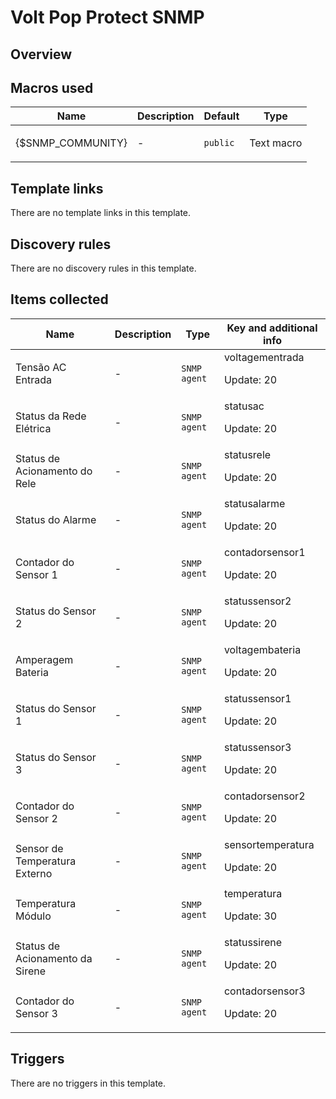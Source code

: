 # Volt Pop Protect SNMP

## Overview

 

## Macros used

|Name|Description|Default|Type|
|----|-----------|-------|----|
|{$SNMP_COMMUNITY}|<p>-</p>|`public`|Text macro|
## Template links

There are no template links in this template.

## Discovery rules

There are no discovery rules in this template.

## Items collected

|Name|Description|Type|Key and additional info|
|----|-----------|----|----|
|Tensão AC Entrada|<p>-</p>|`SNMP agent`|voltagementrada<p>Update: 20</p>|
|Status da Rede Elétrica|<p>-</p>|`SNMP agent`|statusac<p>Update: 20</p>|
|Status de Acionamento do Rele|<p>-</p>|`SNMP agent`|statusrele<p>Update: 20</p>|
|Status do Alarme|<p>-</p>|`SNMP agent`|statusalarme<p>Update: 20</p>|
|Contador do Sensor 1|<p>-</p>|`SNMP agent`|contadorsensor1<p>Update: 20</p>|
|Status do Sensor 2|<p>-</p>|`SNMP agent`|statussensor2<p>Update: 20</p>|
|Amperagem Bateria|<p>-</p>|`SNMP agent`|voltagembateria<p>Update: 20</p>|
|Status do Sensor 1|<p>-</p>|`SNMP agent`|statussensor1<p>Update: 20</p>|
|Status do Sensor 3|<p>-</p>|`SNMP agent`|statussensor3<p>Update: 20</p>|
|Contador do Sensor 2|<p>-</p>|`SNMP agent`|contadorsensor2<p>Update: 20</p>|
|Sensor de Temperatura Externo|<p>-</p>|`SNMP agent`|sensortemperatura<p>Update: 20</p>|
|Temperatura Módulo|<p>-</p>|`SNMP agent`|temperatura<p>Update: 30</p>|
|Status de Acionamento da Sirene|<p>-</p>|`SNMP agent`|statussirene<p>Update: 20</p>|
|Contador do Sensor 3|<p>-</p>|`SNMP agent`|contadorsensor3<p>Update: 20</p>|
## Triggers

There are no triggers in this template.

